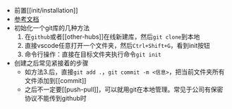 - 前置[[init/installation]]
- [参考文档](https://git-scm.com/docs/git-init)
- 初始化一个git库的几种方法
  1. 在`github`或者[[other-hubs]]在线新建库，然后`git clone`到本地
  2. 直接vscode任意打开一个文件夹，然后`Ctrl+Shift+G`，看到init按钮
  3. 命令行操作：直接在目标文件夹执行命令`git init`
- 创建之后常见紧接着的步骤
  - 如方法3.后，直接`git add .`，`git commit -m <信息>`，把当前文件夹所有文件添加到[[commit]]
  - 之后不一定要[[push-pull]]，可以就用git在本地管理。常见于公司有保密协议不能传到github时